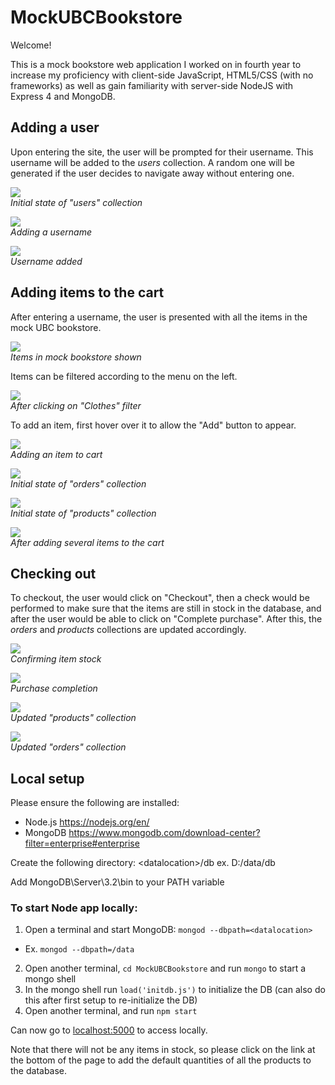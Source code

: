 # MockUBCBookstore

Welcome!<br>

This is a mock bookstore web application I worked on in fourth year to increase my proficiency with client-side JavaScript, HTML5/CSS (with no frameworks) as well as gain familiarity with server-side NodeJS with Express 4 and MongoDB. 

## Adding a user

Upon entering the site, the user will be prompted for their username. This username will be added to the _users_ collection. A random one will be generated if the user decides to navigate away without entering one.  

<img src="https://github.com/snxfz947/MockUBCBookstore/blob/master/public/images/screen1.png"><br>_Initial state of "users" collection_

<img src="https://github.com/snxfz947/MockUBCBookstore/blob/master/public/images/screen1-2.png"><br>_Adding a username_

<img src="https://github.com/snxfz947/MockUBCBookstore/blob/master/public/images/screen2.png"><br>_Username added_

## Adding items to the cart

After entering a username, the user is presented with all the items in the mock UBC bookstore. 

<img src="https://github.com/snxfz947/MockUBCBookstore/blob/master/public/images/screen2-1.png"><br>_Items in mock bookstore shown_

Items can be filtered according to the menu on the left. 

<img src="https://github.com/snxfz947/MockUBCBookstore/blob/master/public/images/screen2-1-1.png"><br>_After clicking on "Clothes" filter_

To add an item, first hover over it to allow the "Add" button to appear.

<img src="https://github.com/snxfz947/MockUBCBookstore/blob/master/public/images/screen2-2.png"><br>_Adding an item to cart_

<img src="https://github.com/snxfz947/MockUBCBookstore/blob/master/public/images/screen3.png"><br>_Initial state of "orders" collection_

<img src="https://github.com/snxfz947/MockUBCBookstore/blob/master/public/images/screen4.png"><br>_Initial state of "products" collection_

<img src="https://github.com/snxfz947/MockUBCBookstore/blob/master/public/images/screen3-2.png"><br>_After adding several items to the cart_

## Checking out

To checkout, the user would click on "Checkout", then a check would be performed to make sure that the items are still in stock in the database, and after the user would be able to click on "Complete purchase". After this, the _orders_ and _products_ collections are updated accordingly.

<img src="https://github.com/snxfz947/MockUBCBookstore/blob/master/public/images/screen5.png"><br>_Confirming item stock_

<img src="https://github.com/snxfz947/MockUBCBookstore/blob/master/public/images/screen6.png"><br>_Purchase completion_

<img src="https://github.com/snxfz947/MockUBCBookstore/blob/master/public/images/screen7.png"><br>_Updated "products" collection_

<img src="https://github.com/snxfz947/MockUBCBookstore/blob/master/public/images/screen8.png"><br>_Updated "orders" collection_

## Local setup

Please ensure the following are installed:
  * Node.js https://nodejs.org/en/
  * MongoDB https://www.mongodb.com/download-center?filter=enterprise#enterprise

Create the following directory: \<datalocation\>/db ex. D:/data/db

Add MongoDB\Server\3.2\bin to your PATH variable

### To start Node app locally:

1. Open a terminal and start MongoDB: ```mongod --dbpath=<datalocation>```
  * Ex. ```mongod --dbpath=/data```
2. Open another terminal, ```cd MockUBCBookstore``` and run ```mongo``` to start a mongo shell
3. In the mongo shell run ```load('initdb.js')``` to initialize the DB (can also do this after first setup to
re-initialize the DB)
4. Open another terminal,  and run ```npm start```

Can now go to [localhost:5000](http://localhost:5000/) to access locally.

Note that there will not be any items in stock, so please click on the link at the bottom of the page to add the default quantities of all the products to the database.




